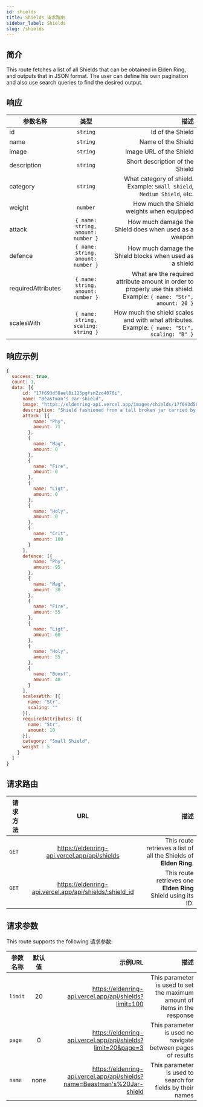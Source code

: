 ```yaml
---
id: shields
title: Shields 请求路由
sidebar_label: Shields
slug: /shields
---
```


## 简介

This route fetches a list of all Shields that can be obtained in Elden Ring, and outputs that in JSON format. The user can define his own pagination and also use search queries to find the desired output.

## 响应

| 参数名称        |      类型      |   描述 |
| ------------- | :-----------: | -----: |
| id         | `string` | Id of the Shield |
| name         | `string` | Name of the Shield |
| image         | `string` | Image URL of the Shield |
| description         | `string` | Short description of the Shield |
| category         | `string` | What category of shield. Example: `Small Shield`, `Medium Shield`, etc. |
| weight          | `number` | How much the Shield weights when equipped |
| attack         | `{ name: string, amount: number }` | How much damage the Shield does when used as a weapon  |
| defence         | `{ name: string, amount: number }` | How much damage the Shield blocks when used as a shield  |
| requiredAttributes         | `{ name: string, amount: number }` | What are the required attribute amount in order to properly use this shield. Example: `{ name: "Str", amount: 20 }`  |
| scalesWith         | `{ name: string, scaling: string }` | How much the shield scales and with what attributes. Example: `{ name: "Str", scaling: "B" }`  |

## 响应示例

```javascript
{
  success: true,
  count: 1,
  data: [{
      id: "17f693d58ael0i125pgfsn2zo4078i",
      name: "Beastman's Jar-shield",
      image: "https://eldenring-api.vercel.app/images/shields/17f693d58ael0i125pgfsn2zo4078i.png",
      description: "Shield fashioned from a tall broken jar carried by the beastmen of Farum Azula. There is a particular knack to wielding it. The beastmen have always fired earthenware jars for the express purpose of making shields. Such are their ways, strange though they are.",
      attack: [{
          name: "Phy",
          amount: 71
        },
        {
          name: "Mag",
          amount: 0
        },
        {
          name: "Fire",
          amount: 0
        },
        {
          name: "Ligt",
          amount: 0
        },
        {
          name: "Holy",
          amount: 0
        },
        {
          name: "Crit",
          amount: 100
        }
      ],
      defence: [{
          name: "Phy",
          amount: 95
        },
        {
          name: "Mag",
          amount: 30
        },
        {
          name: "Fire",
          amount: 55
        },
        {
          name: "Ligt",
          amount: 60
        },
        {
          name: "Holy",
          amount: 55
        },
        {
          name: "Boost",
          amount: 48
        }
      ],
      scalesWith: [{
        name: "Str",
        scaling: ""
      }],
      requiredAttributes: [{
        name: "Str",
        amount: 10
      }],
      category: "Small Shield",
      weight : 5
    }
  ]
}
```

## 请求路由

| 请求方法        |      URL      |   描述 |
| ------------- | :-----------: | -----: |
| `GET`         | <https://eldenring-api.vercel.app/api/shields> | This route retrieves a list of all the Shields of **Elden Ring**. |
| `GET`         | <https://eldenring-api.vercel.app/api/shields/:shield_id> | This route retrieves one **Elden Ring** Shield using its ID. |

## 请求参数

This route supports the following 请求参数:

| 参数名称        |      默认值      | 示例URL |  描述 |
| ------------- | :-----------: | -----: |  -----: |
| `limit`        | 20 | <https://eldenring-api.vercel.app/api/shields?limit=100> | This parameter is used to set the maximum amount of items in the response |
| `page`         | 0 | <https://eldenring-api.vercel.app/api/shields?limit=20&page=3> | This parameter is used no navigate between pages of results |
| `name`         | none | <https://eldenring-api.vercel.app/api/shields?name=Beastman's%20Jar-shield>  | This parameter is used to search for fields by their names |

